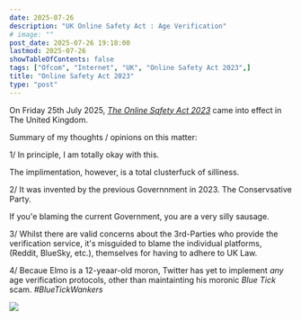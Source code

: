 ```yaml
---
date: 2025-07-26
description: "UK Online Safety Act : Age Verification"
# image: ""
post_date: 2025-07-26 19:18:00
lastmod: 2025-07-26
showTableOfContents: false
tags: ["Ofcom", "Internet", "UK", "Online Safety Act 2023",]
title: "Online Safety Act 2023"
type: "post"
---
```

On Friday 25th July 2025, [*The Online Safety Act 2023*](https://www.legislation.gov.uk/ukpga/2023/50/contents) came into effect in The United Kingdom.

Summary of my thoughts / opinions on this matter:

1/ In principle, I am totally okay with this.

The implimentation, however, is a total clusterfuck of silliness.

2/ It was invented by the previous Governnment in 2023. The Conservsative Party.

If you'e blaming the current Government, you are a very silly sausage.

3/ Whilst there are valid concerns about the 3rd-Parties who provide the verification service, it's misguided to blame the individual platforms, (Reddit, BlueSky, etc.), themselves for having to adhere to UK Law.

4/ Becaue Elmo is a 12-yeaar-old moron, Twitter has yet to implement *any* age verification protocols, other than maintainting his moronic *Blue Tick* scam.
*#BlueTickWankers*

![](/images/20250723_185501_20250722_142041_ofcom_logo-e1595844252943-293x300.png)